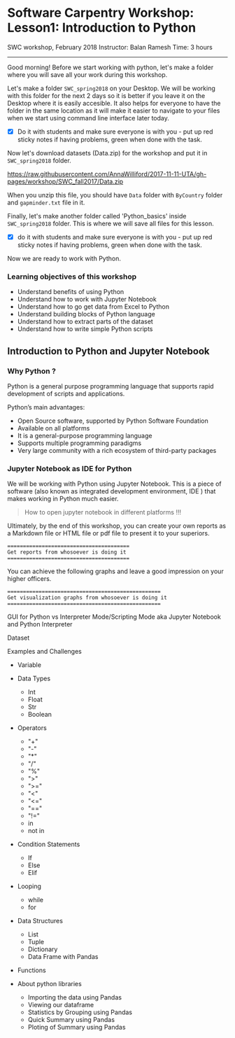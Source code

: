 Software Carpentry Workshop: Lesson1: Introduction to Python
===


SWC workshop, February 2018
Instructor: Balan Ramesh
Time: 3 hours

---

Good morning!
Before we start working with python, let's make a folder where you will save all your work during this workshop.

Let's make a folder `SWC_spring2018` on your Desktop. We will be working with this folder for the next 2 days so it is better if you leave it on the Desktop where it is easily accesible. It also helps for everyone to have the folder in the same location as it will make it easier to navigate to your files when we start using command line interface later today.

- [x] Do it with students and make sure everyone is with you - put up red sticky notes if having problems, green when done with the task. 

Now let's download datasets (Data.zip) for the workshop and put it in `SWC_spring2018` folder.

https://raw.githubusercontent.com/AnnaWilliford/2017-11-11-UTA/gh-pages/workshop/SWC_fall2017/Data.zip

When you unzip this file, you should have `Data` folder with `ByCountry` folder and `gapminder.txt` file in it.


Finally, let's make another folder called  'Python_basics' inside `SWC_spring2018` folder. This is where we will save all files for this lesson.

- [x] do it with students and make sure everyone is with you - put up red sticky notes if having problems, green when done with the task.


Now we are ready to work with Python.

### Learning objectives of this workshop

- Understand benefits of using Python
- Understand how to work with Jupyter Notebook
- Understand how to go get data from Excel to Python
- Understand building blocks of Python language
- Understand how to extract parts of the dataset
- Understand how to write simple Python scripts

## Introduction to Python and Jupyter Notebook

### Why Python ?

Python is a general purpose programming language that supports rapid development of scripts and applications.

[](https://zgab33vy595fw5zq-zippykid.netdna-ssl.com/wp-content/uploads/2017/09/growth_major_languages-1-1024x878.png)

Python’s main advantages:

* Open Source software, supported by Python Software Foundation
* Available on all platforms
* It is a general-purpose programming language
* Supports multiple programming paradigms
* Very large community with a rich ecosystem of third-party packages

### Jupyter Notebook as IDE for Python

We will be working with Python using Jupyter Notebook. This is a piece of software (also known as integrated development environment, IDE ) that makes working in Python much easier. 

> How to open jupyter notebook in different platforms !!!

Ultimately, by the end of this workshop, you can create your own reports as a Markdown file or HTML file or pdf file to present it to your superiors.

```
=======================================
Get reports from whosoever is doing it
=======================================
```

You can achieve the following graphs and leave a good impression on your higher officers.

```
=================================================
Get visualization graphs from whosoever is doing it
=================================================
```

GUI for Python vs Interpreter Mode/Scripting Mode
aka Jupyter Notebook and Python Interpreter

Dataset

Examples and Challenges

* Variable

* Data Types
  * Int
  * Float
  * Str
  * Boolean

* Operators
  * "+"
  * "-"
  * "*"
  * "/"
  * "%"
  * ">"
  * ">="
  * "<"
  * "<="
  * "=="
  * "!="
  * in
  * not in
  
* Condition Statements
  * If
  * Else
  * Elif

* Looping 
  * while
  * for
  
* Data Structures
  * List
  * Tuple
  * Dictionary
  * Data Frame with Pandas
  
* Functions

* About python libraries

  * Importing the data using Pandas  
  * Viewing our dataframe
  * Statistics by Grouping using Pandas
  * Quick Summary using Pandas
  * Ploting of Summary using Pandas
  
  
  
  
  
